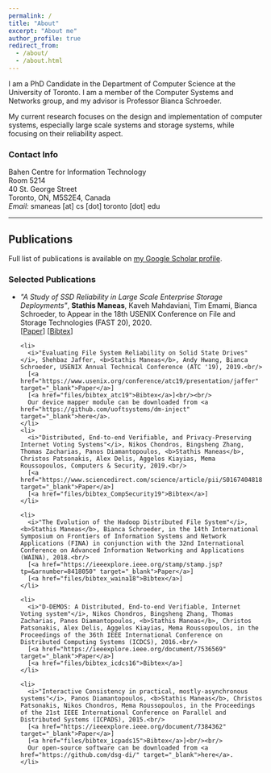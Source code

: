 ```yaml
---
permalink: /
title: "About"
excerpt: "About me"
author_profile: true
redirect_from:
  - /about/
  - /about.html
---
```


<div id="custom-text-style">
<p>I am a PhD Candidate in the Department of Computer Science at the University of Toronto. I am a member of the Computer Systems and Networks group, and my advisor is Professor Bianca Schroeder.</p>

<p>My current research focuses on the design and implementation of computer systems, especially large scale systems and storage systems, while focusing on their reliability aspect.</p>

<h3>Contact Info</h3>
Bahen Centre for Information Technology<br/>
Room 5214<br/>
40 St. George Street<br/>
Toronto, ON, M5S2E4, Canada<br/>
<i>Email:</i> smaneas [at] cs [dot] toronto [dot] edu
</div>

<hr>

<h2>Publications</h2>
<a name="publications"></a>
<div id="custom-text-style">
Full list of publications is available on <a href="https://scholar.google.com/citations?user=dFSJQHYAAAAJ&hl=en" target="_blank">my Google Scholar profile</a>.

<h3>Selected Publications</h3>
  <ul>
    <li>
    <i>"A Study of SSD Reliability in Large Scale Enterprise Storage Deployments"</i>, <b>Stathis Maneas</b>, Kaveh Mahdaviani, Tim Emami, Bianca Schroeder, to Appear in the 18th USENIX Conference on File and Storage Technologies (FAST 20), 2020.<br/>
    [<a href="https://www.usenix.org/conference/fast20/presentation/maneas" target="_blank">Paper</a>]
    [<a href="files/bibtex_fast2020">Bibtex</a>]
    </li>

    <li>
      <i>"Evaluating File System Reliability on Solid State Drives"</i>, Shehbaz Jaffer, <b>Stathis Maneas</b>, Andy Hwang, Bianca Schroeder, USENIX Annual Technical Conference (ATC '19), 2019.<br/>
      [<a href="https://www.usenix.org/conference/atc19/presentation/jaffer" target="_blank">Paper</a>]
      [<a href="files/bibtex_atc19">Bibtex</a>]<br/><br/>
      Our device mapper module can be downloaded from <a href="https://github.com/uoftsystems/dm-inject" target="_blank">here</a>.
    </li>
    <li>
      <i>"Distributed, End-to-end Verifiable, and Privacy-Preserving Internet Voting Systems"</i>, Nikos Chondros, Bingsheng Zhang, Thomas Zacharias, Panos Diamantopoulos, <b>Stathis Maneas</b>, Christos Patsonakis, Alex Delis, Aggelos Kiayias, Mema Roussopoulos, Computers & Security, 2019.<br/>
      [<a href="https://www.sciencedirect.com/science/article/pii/S0167404818310290" target="_blank">Paper</a>]
      [<a href="files/bibtex_CompSecurity19">Bibtex</a>]
    </li>

    <li>
      <i>"The Evolution of the Hadoop Distributed File System"</i>, <b>Stathis Maneas</b>, Bianca Schroeder, in the 14th International Symposium on Frontiers of Information Systems and Network Applications (FINA) in conjunction with the 32nd International Conference on Advanced Information Networking and Applications (WAINA), 2018.<br/>
      [<a href="https://ieeexplore.ieee.org/stamp/stamp.jsp?tp=&arnumber=8418050" target="_blank">Paper</a>]
      [<a href="files/bibtex_waina18">Bibtex</a>]
    </li>

    <li>
      <i>"D-DEMOS: A Distributed, End-to-end Verifiable, Internet Voting system"</i>, Nikos Chondros, Bingsheng Zhang, Thomas Zacharias, Panos Diamantopoulos, <b>Stathis Maneas</b>, Christos Patsonakis, Alex Delis, Aggelos Kiayias, Mema Roussopoulos, in the Proceedings of the 36th IEEE International Conference on Distributed Computing Systems (ICDCS), 2016.<br/>
      [<a href="https://ieeexplore.ieee.org/document/7536569" target="_blank">Paper</a>]
      [<a href="files/bibtex_icdcs16">Bibtex</a>]
    </li>

    <li>
      <i>"Interactive Consistency in practical, mostly-asynchronous systems"</i>, Panos Diamantopoulos, <b>Stathis Maneas</b>, Christos Patsonakis, Nikos Chondros, Mema Roussopoulos, in the Proceedings of the 21st IEEE International Conference on Parallel and Distributed Systems (ICPADS), 2015.<br/>
      [<a href="https://ieeexplore.ieee.org/document/7384362" target="_blank">Paper</a>]
      [<a href="files/bibtex_icpads15">Bibtex</a>]<br/><br/>
      Our open-source software can be downloaded from <a href="https://github.com/dsg-di/" target="_blank">here</a>.
    </li>
  </ul>
</div>
